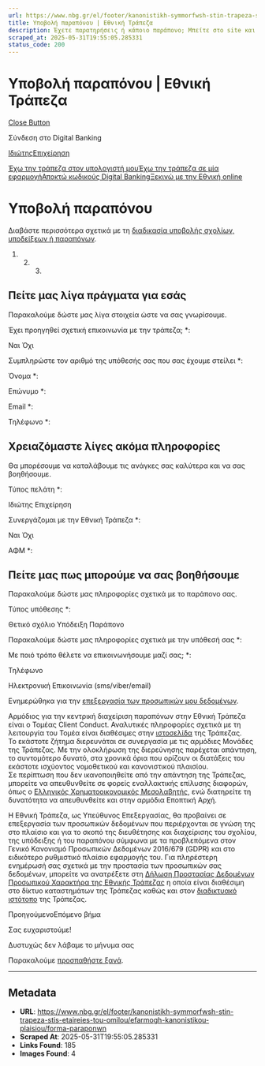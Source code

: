 ```yaml
---
url: https://www.nbg.gr/el/footer/kanonistikh-symmorfwsh-stin-trapeza-stis-etaireies-tou-omilou/efarmogh-kanonistikou-plaisiou/forma-paraponwn
title: Υποβολή παραπόνου | Εθνική Τράπεζα
description: Έχετε παρατηρήσεις ή κάποιο παράπονο; Μπείτε στο site και συμπληρώστε τη σχετική φόρμα παραπόνων για να βοηθήσετε να γίνουμε καλύτεροι!
scraped_at: 2025-05-31T19:55:05.285331
status_code: 200
---
```


# Υποβολή παραπόνου | Εθνική Τράπεζα

[Close Button](#)

Σύνδεση στο Digital Banking

[Ιδιώτης](https://ibank.nbg.gr/web/?loginType=retail)[Επιχείρηση](https://ibank.nbg.gr/web/?loginType=corporate)

[Έχω την τράπεζα στον υπολογιστή μου](/el/idiwtes/kathimerines-sunallages/digital-banking/internet-banking)[Έχω την τράπεζα σε μία εφαρμογή](/el/idiwtes/kathimerines-sunallages/digital-banking/mobile-banking)[Αποκτώ κωδικούς Digital Banking](/el/idiwtes/kathimerines-sunallages/digital-banking/dunatotites-internet-mobile-banking/ekdosi-kwdikwn-digital-banking)[Ξεκινώ με την Εθνική online](/el/idiwtes/kathimerines-sunallages/digital-banking/ksekiniste-me-thn-ethniki-online)

# Υποβολή παραπόνου

Διαβάστε περισσότερα σχετικά με τη [διαδικασία υποβολής σχολίων, υποδείξεων ή παραπόνων](/el/footer/forma-paraponwn/upovoli-sxoliwn-upodeiksewn-paraponwn).

  1.   2.   3. 

## Πείτε μας λίγα πράγματα για εσάς

Παρακαλούμε δώστε μας λίγα στοιχεία ώστε να σας γνωρίσουμε.

Έχει προηγηθεί σχετική επικοινωνία με την τράπεζα; *: 

Ναι Όχι 

Συμπληρώστε τον αριθμό της υπόθεσής σας που σας έχουμε στείλει *: 

Όνομα *: 

Επώνυμο *: 

Email *: 

Τηλέφωνο *: 

## Χρειαζόμαστε λίγες ακόμα πληροφορίες

Θα μπορέσουμε να καταλάβουμε τις ανάγκες σας καλύτερα και να σας βοηθήσουμε.

Τύπος πελάτη *: 

Ιδιώτης Επιχείρηση 

Συνεργάζομαι με την Εθνική Τράπεζα *: 

Ναι Όχι 

ΑΦΜ *: 

## Πείτε μας πως μπορούμε να σας βοηθήσουμε

Παρακαλούμε δώστε μας πληροφορίες σχετικά με το παράπονο σας.

Τύπος υπόθεσης *: 

Θετικό σχόλιο Υπόδειξη Παράπονο 

Παρακαλούμε δώστε μας πληροφορίες σχετικά με την υπόθεσή σας *: 

Με ποιό τρόπο θέλετε να επικοινωνήσουμε μαζί σας; *: 

Τηλέφωνο

Ηλεκτρονική Επικοινωνία (sms/viber/email)

Ενημερώθηκα για την [επεξεργασία των προσωπικών μου δεδομένων](https://www.nbg.gr/-/jssmedia/Files/Forms-privacy-statements/Complaints-form/privacy_statement.pdf?rev=-1&hash=B4240A2D0409BA3B6E526345A8BB79E3).  

Αρμόδιος για την κεντρική διαχείριση παραπόνων στην Εθνική Τράπεζα είναι ο Τομέας Client Conduct. Αναλυτικές πληροφορίες σχετικά με τη λειτουργία του Τομέα είναι διαθέσιμες στην [ιστοσελίδα](/el/footer/forma-paraponwn/upovoli-sxoliwn-upodeiksewn-paraponwn) της Τράπεζας.  
Το εκάστοτε ζήτημα διερευνάται σε συνεργασία με τις αρμόδιες Μονάδες της Τράπεζας. Με την ολοκλήρωση της διερεύνησης παρέχεται απάντηση, το συντομότερο δυνατό, στα χρονικά όρια που ορίζουν οι διατάξεις του εκάστοτε ισχύοντος νομοθετικού και κανονιστικού πλαισίου.  
Σε περίπτωση που δεν ικανοποιηθείτε από την απάντηση της Τράπεζας, μπορείτε να απευθυνθείτε σε φορείς εναλλακτικής επίλυσης διαφορών, όπως ο [Ελληνικός Χρηματοοικονομικός Μεσολαβητής](https://hobis.gr/), ενώ διατηρείτε τη δυνατότητα να απευθυνθείτε και στην αρμόδια Εποπτική Αρχή.

Η Εθνική Τράπεζα, ως Υπεύθυνος Επεξεργασίας, θα προβαίνει σε επεξεργασία των προσωπικών δεδομένων που περιέρχονται σε γνώση της στο πλαίσιο και για το σκοπό της διευθέτησης και διαχείρισης του σχολίου, της υπόδειξης ή του παραπόνου σύμφωνα με τα προβλεπόμενα στον Γενικό Κανονισμό Προσωπικών Δεδομένων 2016/679 (GDPR) και στο ειδικότερο ρυθμιστικό πλαίσιο εφαρμογής του. Για πληρέστερη ενημέρωσή σας σχετικά με την προστασία των προσωπικών σας δεδομένων, μπορείτε να ανατρέξετε στη [Δήλωση Προστασίας Δεδομένων Προσωπικού Χαρακτήρα της Εθνικής Τράπεζας](https://www.nbg.gr/-/jssmedia/Files/Forms-privacy-statements/privacy_statement.pdf?rev=2674c1bc14fe4e70abcc3e46b26b33be&hash=F8DCE11B0EC8BC64CE61D539ACD002D5) η οποία είναι διαθέσιμη στο δίκτυο καταστημάτων της Τράπεζας καθώς και στον [διαδικτυακό ιστότοπο](/el/) της Τράπεζας.

ΠροηγούμενοΕπόμενο βήμα

Σας ευχαριστούμε!

Δυστυχώς δεν λάβαμε το μήνυμα σας

Παρακαλούμε [προσπαθήστε ξανά](/el/footer/epikoinwnia).

---

## Metadata

- **URL**: https://www.nbg.gr/el/footer/kanonistikh-symmorfwsh-stin-trapeza-stis-etaireies-tou-omilou/efarmogh-kanonistikou-plaisiou/forma-paraponwn
- **Scraped At**: 2025-05-31T19:55:05.285331
- **Links Found**: 185
- **Images Found**: 4

